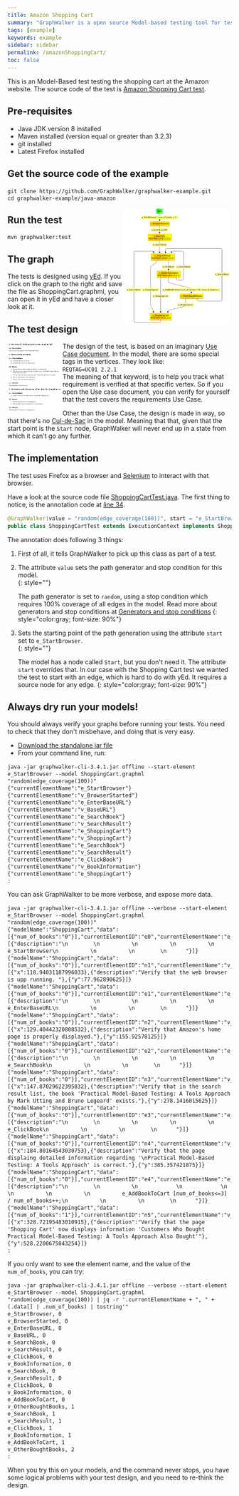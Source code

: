 ```yaml
---
title: Amazon Shopping Cart
summary: "GraphWalker is a open source Model-based testing tool for test automation. This page is an example where a test is designed using a Use Case document, and where requirement tracking is used. It's a working example."
tags: [example]
keywords: example
sidebar: sidebar
permalink: /amazonShoppingCart/
toc: false
---
```



This is an Model-Based test testing the shopping cart at the Amazon website. The source code of the test is [Amazon Shopping Cart test](https://github.com/GraphWalker/graphwalker-example/tree/master/java-amazon). 

## Pre-requisites

* Java JDK version 8 installed
* Maven installed (version equal or greater than 3.2.3)
* git installed
* Latest Firefox installed

## Get the source code of the example

```
git clone https://github.com/GraphWalker/graphwalker-example.git
cd graphwalker-example/java-amazon
```

<a download="ShoppingCart.graphml" href="/content/resources/ShoppingCart.graphml"><img src="/images/amazonShoppingCart_small.png" alt="Model" align="right"/></a>

## Run the test

```
mvn graphwalker:test
```

## The graph

The tests is designed using [yEd](http://www.yworks.com/en/products/yfiles/yed/). If you click on the graph to the right and save the file as ShoppingCart.graphml, you can open it in yEd and have a closer look at it.

## The test design

<a download="UC01.pdf" href="/content/resources/UC01.pdf"><img src="/images/UC01_small.png" alt="PDFl" align="left"/></a>

The design of the test, is based on an imaginary [Use Case document](/content/resources/UC01.pdf). In the model, there are some special tags in the vertices. They look like:<br>
`REQTAG=UC01 2.2.1`<br>
The meaning of that keyword, is to help you track what requirement is verified at that specific vertex. So if you open the Use case document, you can verify for yourself that the test covers the requirements Use Case.

Other than the Use Case, the design is made in way, so that there's no [Cul-de-Sac](https://en.wikipedia.org/wiki/Cul-de-sac) in the model. Meaning that that, given that the start point is the `Start` node, GraphWalker will never end up in a state from which it can't go any further.


## The implementation

The test uses Firefox as a browser and [Selenium](http://www.seleniumhq.org/) to interact with that browser.

Have a look at the source code file [ShoppingCartTest.java](https://github.com/GraphWalker/graphwalker-example/blob/fb5cebc5b3a5851a6763e113f463e66c17e93eaf/java-amazon/src/main/java/org/graphwalker/ShoppingCartTest.java). The first thing to notice, is the annotation code at [line 34](https://github.com/GraphWalker/graphwalker-example/blob/fb5cebc5b3a5851a6763e113f463e66c17e93eaf/java-amazon/src/main/java/org/graphwalker/ShoppingCartTest.java#L34).

```java
@GraphWalker(value = "random(edge_coverage(100))", start = "e_StartBrowser")
public class ShoppingCartTest extends ExecutionContext implements ShoppingCart {
```

The annotation does following 3 things:

1. First of all, it tells GraphWalker to pick up this class as part of a test.
2. The attribute `value` sets the path generator and stop condition for this model.<br>{: style=""}

   The path generator is set to `random`, using a stop condition which requires 100% coverage of all edges in the model. Read more about generators and stop conditions at [Generators and stop conditions](/generators_and_stop_conditions/)
   {: style="color:gray; font-size: 90%"}
   
3. Sets the starting point of the path generation using the attribute `start` set to `e_StartBrowser`.<br>{: style=""}

   The model has a node called `Start`, but you don't need it. The attribute `start` overrides that. In our case with the Shopping Cart test we wanted the test to start with an edge, which is hard to do with yEd. It requires a source node for any edge.
   {: style="color:gray; font-size: 90%"}

## Always dry run your models!

You should always verify your graphs before running your tests. You need to check that they don't misbehave, and doing that is very easy. 

* [Download the standalone jar file](/download/)
* From your command line, run:

```
java -jar graphwalker-cli-3.4.1.jar offline --start-element e_StartBrowser --model ShoppingCart.graphml "random(edge_coverage(100))"
{"currentElementName":"e_StartBrowser"}
{"currentElementName":"v_BrowserStarted"}
{"currentElementName":"e_EnterBaseURL"}
{"currentElementName":"v_BaseURL"}
{"currentElementName":"e_SearchBook"}
{"currentElementName":"v_SearchResult"}
{"currentElementName":"e_ShoppingCart"}
{"currentElementName":"v_ShoppingCart"}
{"currentElementName":"e_SearchBook"}
{"currentElementName":"v_SearchResult"}
{"currentElementName":"e_ClickBook"}
{"currentElementName":"v_BookInformation"}
{"currentElementName":"e_ShoppingCart"}
:
```
You can ask GraphWalker to be more verbose, and expose more data.

```
java -jar graphwalker-cli-3.4.1.jar offline --verbose --start-element e_StartBrowser --model ShoppingCart.graphml "random(edge_coverage(100))"
{"modelName":"ShoppingCart","data":[{"num_of_books":"0"}],"currentElementID":"e0","currentElementName":"e_StartBrowser","properties":[{"description":"\n        \n          \n          \n          \n          e_StartBrowser\n          \n          \n        \n      "}]}
{"modelName":"ShoppingCart","data":[{"num_of_books":"0"}],"currentElementID":"n1","currentElementName":"v_BrowserStarted","properties":[{"x":118.94031187996033},{"description":"Verify that the web browser is upp running. "},{"y":77.962890625}]}
{"modelName":"ShoppingCart","data":[{"num_of_books":"0"}],"currentElementID":"e1","currentElementName":"e_EnterBaseURL","properties":[{"description":"\n        \n          \n          \n          \n          e_EnterBaseURL\n          \n          \n        \n      "}]}
{"modelName":"ShoppingCart","data":[{"num_of_books":"0"}],"currentElementID":"n2","currentElementName":"v_BaseURL","properties":[{"x":129.40442320808532},{"description":"Verify that Amazon's home page is properly displayed."},{"y":155.92578125}]}
{"modelName":"ShoppingCart","data":[{"num_of_books":"0"}],"currentElementID":"e2","currentElementName":"e_SearchBook","properties":[{"description":"\n        \n          \n          \n          \n          e_SearchBook\n          \n          \n        \n      "}]}
{"modelName":"ShoppingCart","data":[{"num_of_books":"0"}],"currentElementID":"n3","currentElementName":"v_SearchResult","properties":[{"x":147.87029622395832},{"description":"Verify that in the search result list, the book 'Practical Model-Based Testing: A Tools Approach by Mark Utting and Bruno Legeard' exists."},{"y":278.1416015625}]}
{"modelName":"ShoppingCart","data":[{"num_of_books":"0"}],"currentElementID":"e3","currentElementName":"e_ClickBook","properties":[{"description":"\n        \n          \n          \n          \n          e_ClickBook\n          \n          \n        \n      "}]}
{"modelName":"ShoppingCart","data":[{"num_of_books":"0"}],"currentElementID":"n4","currentElementName":"v_BookInformation","properties":[{"x":184.80164543030753},{"description":"Verify that the page displaing detailed information regarding '\nPractical Model-Based Testing: A Tools Approach' is correct."},{"y":385.357421875}]}
{"modelName":"ShoppingCart","data":[{"num_of_books":"0"}],"currentElementID":"e4","currentElementName":"e_AddBookToCart","properties":[{"description":"\n        \n          \n            \n            \n          \n          \n          \n          e_AddBookToCart [num_of_books<=3] / num_of_books++;\n          \n          \n        \n      "}]}
{"modelName":"ShoppingCart","data":[{"num_of_books":"1"}],"currentElementID":"n5","currentElementName":"v_OtherBoughtBooks","properties":[{"x":328.72195483010915},{"description":"Verify that the page 'Shopping Cart' now displays information 'Customers Who Bought Practical Model-Based Testing: A Tools Approach Also Bought'"},{"y":528.2200675843254}]}
:
```

If you only want to see the element name, and the value of the `num_of_books`, you can try:

```
java -jar graphwalker-cli-3.4.1.jar offline --verbose --start-element e_StartBrowser --model ShoppingCart.graphml "random(edge_coverage(100)) | jq -r '.currentElementName + ", " + (.data[] | .num_of_books) | tostring'"
e_StartBrowser, 0
v_BrowserStarted, 0
e_EnterBaseURL, 0
v_BaseURL, 0
e_SearchBook, 0
v_SearchResult, 0
e_ClickBook, 0
v_BookInformation, 0
e_SearchBook, 0
v_SearchResult, 0
e_ClickBook, 0
v_BookInformation, 0
e_AddBookToCart, 0
v_OtherBoughtBooks, 1
e_SearchBook, 1
v_SearchResult, 1
e_ClickBook, 1
v_BookInformation, 1
e_AddBookToCart, 1
v_OtherBoughtBooks, 2
:
```


When you try this on your models, and the command never stops, you have some logical problems with your test design, and you need to re-think the design. 
